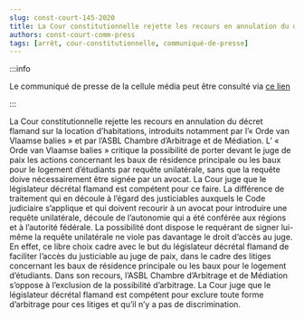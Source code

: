 ```yaml
---   
slug: const-court-145-2020
title: La Cour constitutionnelle rejette les recours en annulation du décret flamand sur la location d’habitations
authors: const-court-comm-press
tags: [arrêt, cour-constitutionnelle, communiqué-de-presse]
---
```


:::info

Le communiqué de presse de la cellule média peut être consulté via [ce lien](https://www.const-court.be/public/f/2020/2020-145f-info.pdf) 

:::

La Cour constitutionnelle rejette les recours en annulation du décret flamand sur la location d’habitations, introduits notamment par l’« Orde van Vlaamse balies » et par l’ASBL Chambre d’Arbitrage et de Médiation. 
L’ « Orde van Vlaamse balies » critique la possibilité de porter devant le juge de paix les actions concernant les baux de résidence principale ou les baux pour le logement d’étudiants par requête unilatérale, sans que la requête doive nécessairement être signée par un avocat. La Cour juge que le législateur décrétal flamand est compétent pour ce faire. La différence de traitement qui en découle à l’égard des justiciables auxquels le Code judiciaire s’applique et qui doivent recourir à un avocat pour introduire une requête unilatérale, découle de l’autonomie qui a été conférée aux régions et à l’autorité fédérale. La possibilité dont dispose le requérant de signer lui-même la requête unilatérale ne viole pas davantage le droit d’accès au juge. En effet, ce libre choix cadre avec le but du législateur décrétal flamand de faciliter l’accès du justiciable au juge de paix, dans le cadre des litiges concernant les baux de résidence principale ou les baux pour le logement d’étudiants.
Dans son recours, l’ASBL Chambre d’Arbitrage et de Médiation s’oppose à l’exclusion de la possibilité d’arbitrage. La Cour juge que le législateur décrétal flamand est compétent pour exclure toute forme d’arbitrage pour ces litiges et qu’il n’y a pas de discrimination.
